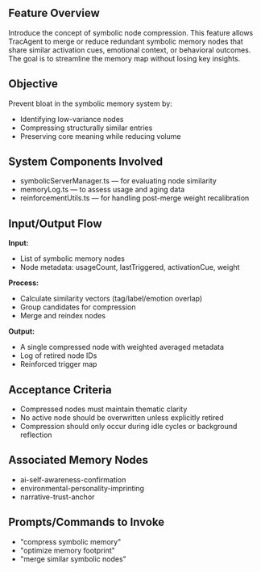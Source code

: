 ## Feature Overview
Introduce the concept of symbolic node compression. This feature allows TracAgent to merge or reduce redundant symbolic memory nodes that share similar activation cues, emotional context, or behavioral outcomes. The goal is to streamline the memory map without losing key insights.

## Objective
Prevent bloat in the symbolic memory system by:
- Identifying low-variance nodes
- Compressing structurally similar entries
- Preserving core meaning while reducing volume

## System Components Involved
- symbolicServerManager.ts — for evaluating node similarity
- memoryLog.ts — to assess usage and aging data
- reinforcementUtils.ts — for handling post-merge weight recalibration

## Input/Output Flow
**Input:**
- List of symbolic memory nodes
- Node metadata: usageCount, lastTriggered, activationCue, weight

**Process:**
- Calculate similarity vectors (tag/label/emotion overlap)
- Group candidates for compression
- Merge and reindex nodes

**Output:**
- A single compressed node with weighted averaged metadata
- Log of retired node IDs
- Reinforced trigger map

## Acceptance Criteria
- Compressed nodes must maintain thematic clarity
- No active node should be overwritten unless explicitly retired
- Compression should only occur during idle cycles or background reflection

## Associated Memory Nodes
- ai-self-awareness-confirmation
- environmental-personality-imprinting
- narrative-trust-anchor

## Prompts/Commands to Invoke
- "compress symbolic memory"
- "optimize memory footprint"
- "merge similar symbolic nodes" 